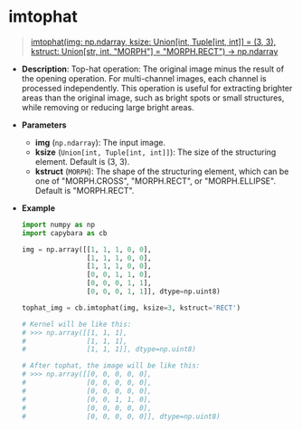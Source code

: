 # imtophat

> [imtophat(img: np.ndarray, ksize: Union[int, Tuple[int, int]] = (3, 3), kstruct: Union[str, int, "MORPH"] = "MORPH.RECT") -> np.ndarray](https://github.com/DocsaidLab/Capybara/blob/975d62fba4f76db59e715c220f7a2af5ad8d050e/capybara/vision/morphology.py#L163)

- **Description**: Top-hat operation: The original image minus the result of the opening operation. For multi-channel images, each channel is processed independently. This operation is useful for extracting brighter areas than the original image, such as bright spots or small structures, while removing or reducing large bright areas.

- **Parameters**

  - **img** (`np.ndarray`): The input image.
  - **ksize** (`Union[int, Tuple[int, int]]`): The size of the structuring element. Default is (3, 3).
  - **kstruct** (`MORPH`): The shape of the structuring element, which can be one of "MORPH.CROSS", "MORPH.RECT", or "MORPH.ELLIPSE". Default is "MORPH.RECT".

- **Example**

  ```python
  import numpy as np
  import capybara as cb

  img = np.array([[1, 1, 1, 0, 0],
                  [1, 1, 1, 0, 0],
                  [1, 1, 1, 0, 0],
                  [0, 0, 1, 1, 0],
                  [0, 0, 0, 1, 1],
                  [0, 0, 0, 1, 1]], dtype=np.uint8)

  tophat_img = cb.imtophat(img, ksize=3, kstruct='RECT')

  # Kernel will be like this:
  # >>> np.array([[1, 1, 1],
  #               [1, 1, 1],
  #               [1, 1, 1]], dtype=np.uint8)

  # After tophat, the image will be like this:
  # >>> np.array([[0, 0, 0, 0, 0],
  #               [0, 0, 0, 0, 0],
  #               [0, 0, 0, 0, 0],
  #               [0, 0, 1, 1, 0],
  #               [0, 0, 0, 0, 0],
  #               [0, 0, 0, 0, 0]], dtype=np.uint8)
  ```
